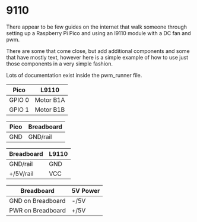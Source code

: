 # 9110
There appear to be few guides on the internet that walk someone through setting up a Raspberry Pi Pico and using an l9110 module with a DC fan and pwm.

There are some that come close, but add additional components and some that have mostly text,  however here is a simple example of how to use just those components in a very simple fashion.

Lots of documentation exist inside the pwm_runner file.

| Pico              | L9110| 
| --------          | --------- |
| GPIO 0            | Motor B1A |
| GPIO 1            | Motor B1B |

| Pico              | Breadboard|
| --------          | --------- |
| GND               | GND/rail  |

| Breadboard         | L9110|
| --------           | --------- |
| GND/rail           | GND      |
| +/5V/rail          | VCC      |

| Breadboard         | 5V Power|
| --------           | --------- |
| GND on Breadboard | -/5V |
| PWR on Breadboard | +/5V |






